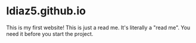 # ldiaz5.github.io
This is my first website!
This is just a read me. 
It's literally a "read me". You need it before you start the project.
